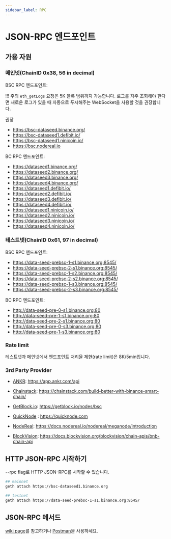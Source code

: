```yaml
---
sidebar_label: RPC
---
```


# JSON-RPC 엔드포인트

## 가용 자원

### 메인넷(ChainID 0x38, 56 in decimal)

BSC RPC 엔드포인트:

!!! 주의
	`eth_getLogs` 요청은 5K 블록 범위까지 가능합니다.
	로그를 자주 조회해야 한다면 새로운 로그가 있을 때 자동으로 푸시해주는 WebSocket을 사용할 것을 권장합니다.

권장

* https://bsc-dataseed.binance.org/
* https://bsc-dataseed1.defibit.io/
* https://bsc-dataseed1.ninicoin.io/
* https://bsc.nodereal.io


BC RPC 엔드포인트:

* https://dataseed1.binance.org/
* https://dataseed2.binance.org/
* https://dataseed3.binance.org/
* https://dataseed4.binance.org/
* https://dataseed1.defibit.io/
* https://dataseed2.defibit.io/
* https://dataseed3.defibit.io/
* https://dataseed4.defibit.io/
* https://dataseed1.ninicoin.io/
* https://dataseed2.ninicoin.io/
* https://dataseed3.ninicoin.io/
* https://dataseed4.ninicoin.io/


### 테스트넷(ChainID 0x61, 97 in decimal)

BSC RPC 엔드포인트:

* https://data-seed-prebsc-1-s1.binance.org:8545/
* https://data-seed-prebsc-2-s1.binance.org:8545/
* https://data-seed-prebsc-1-s2.binance.org:8545/
* https://data-seed-prebsc-2-s2.binance.org:8545/
* https://data-seed-prebsc-1-s3.binance.org:8545/
* https://data-seed-prebsc-2-s3.binance.org:8545/

BC RPC 엔드포인트:

*  http://data-seed-pre-0-s1.binance.org:80
*  http://data-seed-pre-1-s1.binance.org:80
*  http://data-seed-pre-2-s1.binance.org:80
*  http://data-seed-pre-0-s3.binance.org:80
*  http://data-seed-pre-1-s3.binance.org:80

### Rate limit

테스트넷과 메인넷에서 엔드포인트 처리율 제한(rate limit)은 8K/5min입니다.

### 3rd Party Provider

<!--* [Moralis](https://moralis.io/): <https://moralis.io/speedy-nodes/>-->

* [ANKR](https://app.ankr.com/api): <https://app.ankr.com/api>

* [Chainstack](https://chainstack.com/): <https://chainstack.com/build-better-with-binance-smart-chain/>

* [GetBlock.io](https://getblock.io/): <https://getblock.io/nodes/bsc>

* [QuickNode](https://quicknode.com) : <https://quicknode.com>

* [NodeReal](https://nodereal.io/): <https://docs.nodereal.io/nodereal/meganode/introduction>
  
* [BlockVision](https://docs.blockvision.org/blockvision/): <https://docs.blockvision.org/blockvision/chain-apis/bnb-chain-api>


## HTTP JSON-RPC 시작하기

--rpc flag로 HTTP JSON-RPC를 시작할 수 있습니다.
```bash
## mainnet
geth attach https://bsc-dataseed1.binance.org

## testnet
geth attach https://data-seed-prebsc-1-s1.binance.org:8545/
```

## JSON-RPC 메서드

[wiki page](https://github.com/ethereum/wiki/wiki/JSON-RPC)를 참고하거나 [Postman](https://documenter.getpostman.com/view/4117254/ethereum-json-rpc/RVu7CT5J?version=latest)을 사용하세요.
